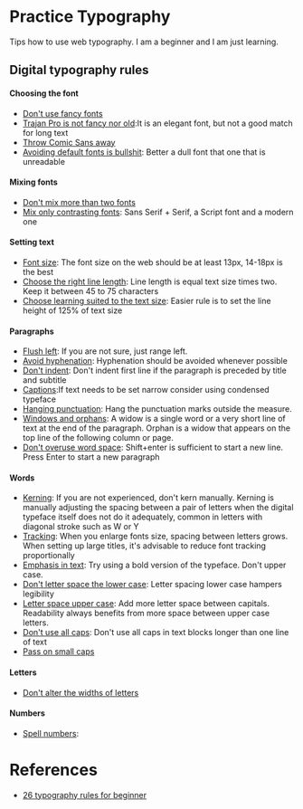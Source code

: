 # Practice Typography
Tips how to use web typography. I am a beginner and I am just learning.

## Digital typography rules
#### Choosing the font
- [Don't use fancy fonts](https://goo.gl/UmASem)
- [Trajan Pro is not fancy nor old](https://goo.gl/UmASem):It is an elegant font, but not a good match for long text
- [Throw Comic Sans away](https://goo.gl/UmASem)
- [Avoiding default fonts is bullshit](https://goo.gl/UmASem): Better a dull font that one that is unreadable
#### Mixing fonts
- [Don't mix more than two fonts](https://goo.gl/UmASem)
- [Mix only contrasting fonts](https://goo.gl/UmASem): Sans Serif + Serif, a Script font and a modern one
#### Setting text
- [Font size](https://goo.gl/UmASem): The font size on the web should be at least 13px, 14-18px is the best
- [Choose the right line length](https://goo.gl/UmASem): Line length is equal text size times two. Keep it between 45 to 75 characters
- [Choose learning suited to the text size](https://goo.gl/UmASem): Easier rule is to set the line height of 125% of text size
#### Paragraphs
- [Flush left](https://goo.gl/UmASem): If you are not sure, just range left.
- [Avoid hyphenation](https://goo.gl/UmASem): Hyphenation should be avoided whenever possible
- [Don't indent](https://goo.gl/UmASem): Don't indent first line if the paragraph is preceded by title and subtitle
- [Captions](https://goo.gl/UmASem):If text needs to be set narrow consider using condensed typeface
- [Hanging punctuation](https://goo.gl/UmASem): Hang the punctuation marks outside the measure.
- [Windows and orphans](https://goo.gl/UmASem): A widow is a single word or a very short line of text at the end of the paragraph. Orphan is a widow that appears on the top line of the following column or page.
- [Don't overuse word space](https://goo.gl/UmASem): Shift+enter is sufficient to start a new line. Press Enter to start a new paragraph
#### Words
- [Kerning](https://goo.gl/UmASem): If you are not experienced, don't kern manually. Kerning is manually adjusting the spacing between a pair of letters when the digital typeface itself does not do it adequately, common in letters with diagonal stroke such as W or Y
- [Tracking](https://goo.gl/UmASem): When you enlarge fonts size, spacing between letters grows. When setting up large titles, it's advisable to reduce font tracking proportionally
- [Emphasis in text](https://goo.gl/UmASem): Try using a bold version of the typeface. Don't upper case.
- [Don't letter space the lower case](https://goo.gl/UmASem): Letter spacing lower case hampers legibility
- [Letter space upper case](https://goo.gl/UmASem): Add more letter space between capitals. Readability always benefits from more space between upper case letters.
- [Don't use all caps](https://goo.gl/UmASem): Don't use all caps in text blocks longer than one line of text
- [Pass on small caps](https://goo.gl/UmASem)
#### Letters
- [Don't alter the widths of letters](https://goo.gl/UmASem)
#### Numbers
- [Spell numbers](https://goo.gl/UmASem):

# References
- [26 typography rules for beginner](https://goo.gl/UmASem)
